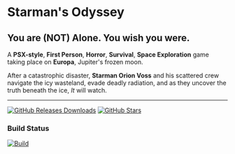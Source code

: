 # Starman's Odyssey
## You are (NOT) Alone. You wish you were.

A **PSX-style**, **First Person**, **Horror**, **Survival**, **Space Exploration** game taking place on **Europa**,
Jupiter's frozen moon.

After a catastrophic disaster, **Starman Orion Voss** and his scattered crew navigate the icy wasteland,
evade deadly radiation, and as they uncover the truth beneath the ice, _It_ will watch.

---


[![GitHub Releases Downloads](https://img.shields.io/github/downloads/JellyPumps/STARMAN/total)](https://github.com/JellyPumps/STARMAN/releases)
[![GitHub Stars](https://img.shields.io/github/stars/JellyPumps/STARMAN?style=flat&label=stars)](https://github.com/JellyPumps/STARMAN/stargazers)

### Build Status

[![Build](https://github.com/JellyPumps/starmans-odyssey/actions/workflows/build.yml/badge.svg)](https://github.com/JellyPumps/starmans-odyssey/actions/workflows/build.yml)


